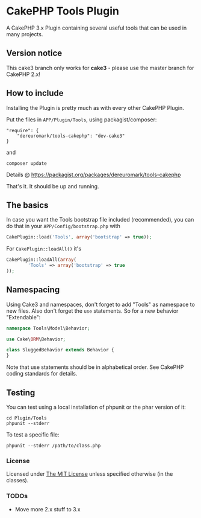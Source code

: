# CakePHP Tools Plugin

A CakePHP 3.x Plugin containing several useful tools that can be used in many projects.


## Version notice

This cake3 branch only works for **cake3** - please use the master branch for CakePHP 2.x!


## How to include
Installing the Plugin is pretty much as with every other CakePHP Plugin.

Put the files in `APP/Plugin/Tools`, using packagist/composer:
```
"require": {
	"dereuromark/tools-cakephp": "dev-cake3"
}
```
and

	composer update

Details @ https://packagist.org/packages/dereuromark/tools-cakephp

That's it. It should be up and running.

## The basics

In case you want the Tools bootstrap file included (recommended), you can do that in your `APP/Config/bootstrap.php` with

```php
CakePlugin::load('Tools', array('bootstrap' => true));
```

For `CakePlugin::loadAll()` it's

```php
CakePlugin::loadAll(array(
		'Tools' => array('bootstrap' => true
));
```

## Namespacing
Using Cake3 and namespaces, don't forget to add "Tools" as namespace to new files.
Also don't forget the `use` statements. So for a new behavior "Extendable":
```php
namespace Tools\Model\Behavior;

use Cake\ORM\Behavior;

class SluggedBehavior extends Behavior {
}
```
Note that use statements should be in alphabetical order.
See CakePHP coding standards for details.

## Testing
You can test using a local installation of phpunit or the phar version of it:

	cd Plugin/Tools
	phpunit --stderr

To test a specific file:

	phpunit --stderr /path/to/class.php

### License
Licensed under [The MIT License](http://www.opensource.org/licenses/mit-license.php)
unless specified otherwise (in the classes).

### TODOs

* Move more 2.x stuff to 3.x
